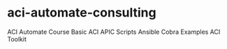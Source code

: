 # aci-automate-consulting
ACI Automate Course Basic
ACI APIC Scripts
Ansible
Cobra Examples
ACI Toolkit
